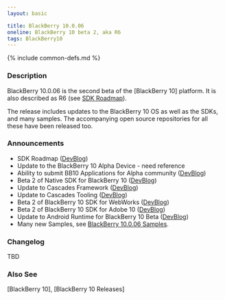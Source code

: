 ```yaml
---
layout: basic

title: BlackBerry 10.0.06
oneline: BlackBerry 10 beta 2, aka R6
tags: BlackBerry10
---
```

{% include common-defs.md %}

### Description 

BlackBerry 10.0.06 is the second beta of the [BlackBerry 10] platform.  It is
also described as R6 (see [SDK Roadmap](http://devblog.blackberry.com/2012/07/blackberry-10-beta-sdk-updates/)).

The release includes updates to the BlackBerry 10 OS as well as the SDKs, and many samples.
The accompanying open source repositories for all these have been released too.

### Announcements

* SDK Roadmap ([DevBlog](http://devblog.blackberry.com/2012/07/blackberry-10-beta-sdk-updates/))
* Update to the BlackBerry 10 Alpha Device - need reference
* Ability to submit BB10 Applications for Alpha community ([DevBlog](http://devblog.blackberry.com/2012/07/blackberry-10-beta-sdk-updates/))
* Beta 2 of Native SDK for BlackBerry 10 ([DevBlog](http://devblog.blackberry.com/2012/07/native-sdk-update-improvements/))
* Update to Cascades Framework ([DevBlog](http://devblog.blackberry.com/2012/07/cascades-ui-framework-beta-2-updates/))
* Update to Cascades Tooling ([DevBlog](http://devblog.blackberry.com/2012/07/cascades-tooling-beta-2/))
* Beta 2 of BlackBerry 10 SDK for WebWorks ([DevBlog](http://devblog.blackberry.com/2012/07/webworks-beta-july/))
* Beta 2 of BlackBerry 10 SDK for Adobe 10 ([DevBlog](http://devblog.blackberry.com/2012/07/using-the-invocation-framework-from-actionscript-2/))
* Update to Android Runtime for BlackBerry 10 Beta ([DevBlog](http://devblog.blackberry.com/2012/07/android-runtime-for-blackberry-10-beta/))
* Many new Samples, see [BlackBerry 10.0.06 Samples](BlackBerry_10_0_06_Samples.html).

### Changelog
TBD

### Also See
[BlackBerry 10], [BlackBerry 10 Releases]
